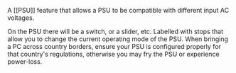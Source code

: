 A [[PSU]] feature that allows a PSU to be compatible with different input AC voltages.

On the PSU there will be a switch, or a slider, etc. Labelled with stops that allow you to change the current operating mode of the PSU.
	When bringing a PC across country borders, ensure your PSU is configured properly for that country's regulations, otherwise you may fry the PSU or experience power-loss.
